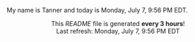 My name is Tanner and today is Monday, July 7, 9:56 PM EDT.

<p align="center">This <i>README</i> file is generated <b>every 3 hours</b>!</br>Last refresh: Monday, July 7, 9:56 PM EDT<br /></p>
